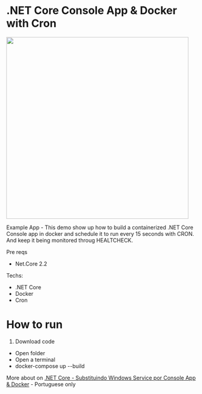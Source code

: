 # .NET Core Console App & Docker with Cron
<img src="https://www.brunobrito.net.br/content/images/2019/03/capa-redes-sociais-3.jpg" width="480" />

Example App - This demo show up how to build a containerized .NET Core Console app in docker and schedule it to run every 15 seconds with CRON. And keep it being monitored throug HEALTCHECK.

Pre reqs

* Net.Core 2.2

Techs:

* .NET Core
* Docker
* Cron

# How to run

1. Download code
  * Open folder
  * Open a terminal
  * docker-compose up --build


More about on [.NET Core - Substituindo Windows Service por Console App & Docker](https://www.brunobrito.net.br/substituindo-windows-service-console-app-docker/) - Portuguese only
